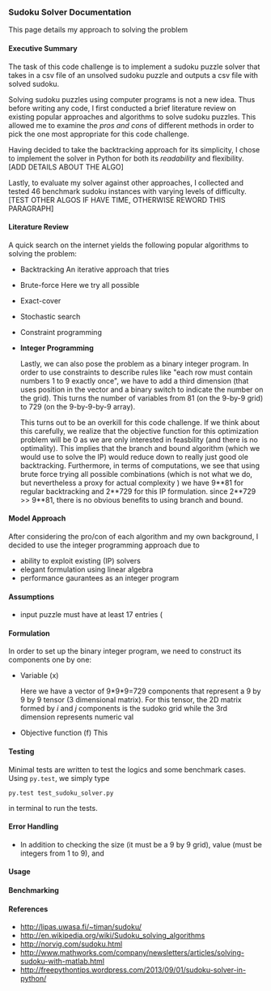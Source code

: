 ### Sudoku Solver Documentation
This page details my approach to solving the problem


#### Executive Summary

The task of this code challenge is to implement a sudoku puzzle solver that takes in a csv file
of an unsolved sudoku puzzle and outputs a csv file with solved sudoku.

Solving sudoku puzzles
using computer programs is not a new idea. Thus before writing any code, I first conducted a
brief literature review on existing popular approaches and algorithms to solve sudoku puzzles.
This
allowed me to examine the *pros and cons* of different methods in order to pick the one most
appropriate for this code challenge.

Having decided to take the backtracking approach for its simplicity, I chose to implement
the solver in Python for both its *readability* and flexibility. [ADD DETAILS ABOUT THE ALGO]

Lastly, to evaluate my solver against other approaches, I collected and tested 46 benchmark
sudoku instances with varying levels of difficulty. [TEST OTHER ALGOS IF HAVE TIME, OTHERWISE
REWORD THIS PARAGRAPH]

#### Literature Review
A quick search on the internet yields the following popular algorithms to solving the problem:


- Backtracking
An iterative approach that tries 

- Brute-force
Here we try all possible 

- Exact-cover

- Stochastic search

- Constraint programming

- **Integer Programming**

  Lastly, we can also pose the problem as a binary integer program. In order to use constraints
  to describe rules like "each row must contain numbers 1 to 9 exactly once", we have to add a
  third dimension (that uses position in the vector and a binary switch to indicate the number
  on the grid).
  This turns the number of variables from 81 (on the 9-by-9 grid) to 729 (on the 9-by-9-by-9
  array).

  This turns out to be an overkill for this code challenge. If we think about this carefully,
  we realize that the objective function for this optimization problem will be 0 as we are only
  interested in feasbility (and there is no optimality). This implies that the branch and bound
  algorithm (which we would use to solve the IP) would reduce down to really just good ole
  backtracking. Furthermore, in terms of computations, we see that using brute force trying all
  possible combinations (which is not what we do, but nevertheless a proxy for actual complexity
  ) we have 9\*\*81 for regular backtracking and 2\*\*729 for this IP formulation. since
  2\*\*729 >> 9\*\*81, there is no obvious benefits to using branch and bound.


#### Model Approach
After considering the pro/con of each algorithm and my own background, I decided to use the
integer programming approach due to
- ability to exploit existing (IP) solvers
- elegant formulation using linear algebra
- performance gaurantees as an integer program


#### Assumptions
- input puzzle must have at least 17 entries (


#### Formulation
In order to set up the binary integer program, we need to construct its components one by one:

- Variable (x)

  Here we have a vector of 9\*9\*9=729 components that represent a 9 by 9 by 9 tensor (3
  dimensional matrix). For this tensor, the 2D matrix formed by *i* and *j* components
  is the sudoko grid while the 3rd dimension represents numeric val

- Objective function (f)
This 


#### Testing
Minimal tests are written to test the logics and some benchmark cases. Using `py.test`, we
simply type
```
py.test test_sudoku_solver.py
```
in terminal to run the tests.


#### Error Handling

- In addition to checking the size (it must be a 9 by 9 grid), value (must be integers from 1
to 9), and 




#### Usage





#### Benchmarking



#### References

- http://lipas.uwasa.fi/~timan/sudoku/
- http://en.wikipedia.org/wiki/Sudoku_solving_algorithms
- http://norvig.com/sudoku.html
- http://www.mathworks.com/company/newsletters/articles/solving-sudoku-with-matlab.html
- http://freepythontips.wordpress.com/2013/09/01/sudoku-solver-in-python/
